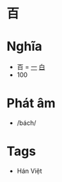 # 百

# Nghĩa
* 百 = [一](一.md) [白](白.md)
* 100

# Phát âm
* /bách/

# Tags
* Hán Việt

<script>window.HANZI_FIELD='百';</script>

